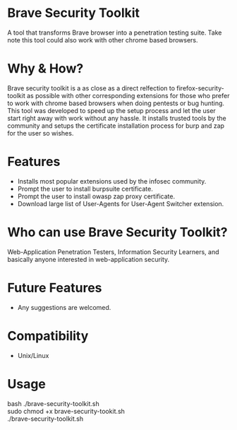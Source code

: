 # Brave Security Toolkit
A tool that transforms Brave browser into a penetration testing suite. Take note this tool could also work with other chrome based browsers.

# Why & How?
Brave security toolkit is a as close as a direct relfection to firefox-security-toolkit as possible with other corresponding extensions for those who prefer to work with chrome based browsers when doing pentests or bug hunting. This tool was developed to speed up the setup process and let the user start right away with work without any hassle. It installs trusted tools by the community and setups the certificate installation process for burp and zap for the user so wishes.

# Features
- Installs most popular extensions used by the infosec community.
- Prompt the user to install burpsuite certificate.
- Prompt the user to install owasp zap proxy certificate.
- Download large list of User-Agents for User-Agent Switcher extension.

# Who can use Brave Security Toolkit?
Web-Application Penetration Testers, Information Security Learners, and basically anyone interested in web-application security.

# Future Features
- Any suggestions are welcomed.
  
# Compatibility
- Unix/Linux

# Usage
bash ./brave-security-toolkit.sh
</br>
sudo chmod +x brave-security-tookit.sh
</br>
./brave-security-toolkit.sh
